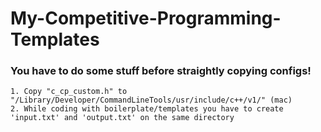 # My-Competitive-Programming-Templates


### You have to do some stuff before straightly copying configs!
```
1. Copy "c_cp_custom.h" to "/Library/Developer/CommandLineTools/usr/include/c++/v1/" (mac)
2. While coding with boilerplate/templates you have to create 'input.txt' and 'output.txt' on the same directory
```
